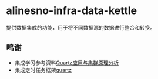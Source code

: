 # alinesno-infra-data-kettle
提供数据集成的功能，用于将不同数据源的数据进行整合和转换。

## 鸣谢

- 集成学习参考资料[Quartz应用与集群原理分析](https://tech.meituan.com/2014/08/31/mt-crm-quartz.html)
- 集成定时任务框架[quartz](https://github.com/kagkarlsson/db-scheduler)